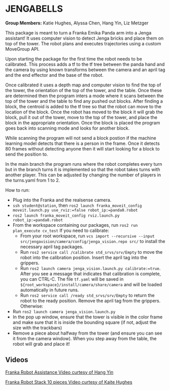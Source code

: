 # JENGABELLS

**Group Members:**
Katie Hughes, Alyssa Chen, Hang Yin, Liz Metzger

This package is meant to turn a Franka Emika Panda arm into a Jenga assistant! It uses computer vision to detect Jenga bricks and place them on top of the tower. The robot plans and executes trajectories using a custom MoveGroup API.

Upon starting the package for the first time the robot needs to be calibrated. This process adds a tf to the tf tree between the panda hand and the camera by using known transforms between the camera and an april tag and the end effector and the base of the robot.

Once calibrated it uses a depth map and computer vision to find the top of the tower, the orientation of the top of the tower, and the table. Once these are determined then the program inters a mode where it scans between the top of the tower and the table to find any pushed out blocks. After finding a block, the centroid is added to the tf tree so that the robot can move to the location of the block. Once the robot has moved to the block it will grab the block, pull it out of the tower, move to the top of the tower, and place the block in the appropriate orientation. Once the block is placed the program goes back into scanning mode and looks for another block.

While scanning the program will not send a block postion if the machine learning model detects that there is a person in the frame. Once it detects 80 frames without detecting anyone then it will start looking for a block to send the position to.

In the main branch the program runs where the robot completes every turn but in the branch turns it is implemented so that the robot takes turns with another player. This can be adjusted by changing the number of players in the turns.yaml from 1 to 2.

How to run:

* Plug into the Franka and the realsense camera.
* `ssh student@station`, then `ros2 launch franka_moveit_config moveit.launch.py use_rviz:=false robot_ip:=panda0.robot`
* `ros2 launch franka_moveit_config rviz.launch.py robot_ip:=panda0.robot`
* From the workspace containing our packages, run `ros2 run plan_execute cv_test`
If you need to calibrate:       
   * From your root workspace, run `vcs import --recursive --input src/jengavision/camera/config/jenga_vision.repo src/` to install the necessary april tag packages.
   * Run `ros2 service call /calibrate std_srvs/srv/Empty` to move the robot into the calibration position. Insert the april tag into the grippers.
   * Run `ros2 launch camera jenga_vision.launch.py calibrate:=true`. After you see a message that indicates that calibration is complete, you can CTRL-C. The file `tf.yaml` will be saved in `${root_workspace}/install/camera/share/camera` and will be loaded automatically in future runs. 
   * Run `ros2 service call /ready std_srvs/srv/Empty` to return the robot to the ready position. Remove the april tag from the grippers.
Otherwise:
* Run `ros2 launch camera jenga_vision.launch.py`
* In the pop up window, ensure that the tower is visible in the color frame and make sure that it is inside the bounding square (if not, adjust the size with the trackbars)
* Remove a piece about halfway from the tower (and ensure you can see it from the camera window). When you step away from the table, the robot will grab and place it!

## Videos


[Franka Robot Assistance Video curtesy of Hang Yin](https://www.youtube.com/watch?v=aCotjAaHfwM)

[Franka Robot Stack 10 pieces Video curtesy of Kaite Hughes](https://www.youtube.com/watch?v=ZFCv9j5TN58)
